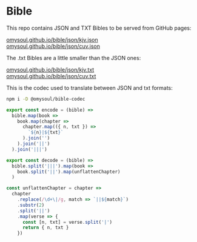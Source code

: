 # Bible

This repo contains JSON and TXT Bibles to be served from GitHub pages:

[omysoul.github.io/bible/json/kjv.json](//omysoul.github.io/bible/json/kjv.json)  
[omysoul.github.io/bible/json/cuv.json](//omysoul.github.io/bible/json/cuv.json)  

The .txt Bibles are a little smaller than the JSON ones:

[omysoul.github.io/bible/json/kjv.txt](//omysoul.github.io/bible/json/kjv.txt)  
[omysoul.github.io/bible/json/cuv.txt](//omysoul.github.io/bible/json/cuv.txt)  

This is the codec used to translate between JSON and txt formats:

```bash
npm i -D @omysoul/bible-codec
```

```javascript
export const encode = (bible) =>
  bible.map(book =>
    book.map(chapter =>
      chapter.map(({ n, txt }) =>
        `${n}|${txt}`
      ).join('')
    ).join('||')
  ).join('|||')

export const decode = (bible) =>
  bible.split('|||').map(book =>
    book.split('||').map(unflattenChapter)
  )

const unflattenChapter = chapter =>
  chapter
    .replace(/\d+\|/g, match => `||${match}`)
    .substr(2)
    .split('||')
    .map(verse => {
      const [n, txt] = verse.split('|')
      return { n, txt }
    })
```
